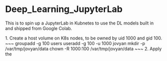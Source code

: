 # Deep_Learning_JupyterLab
This is to spin up a JupyterLab in Kubnetes to use the DL models built in and shipped from Google Colab.
<p>
  1.  Create a host volume on K8s nodes, to be owned by uid 1000 and gid 100. <br>
  ~~~
  groupadd -g 100 users
  useradd -g 100 -u 1000 jovyan
  mkdir -p /var/tmp/jovyan/data
  chown -R 1000:100 /var/tmp/jovyan/data
  ~~~
  2.  Apply the 
